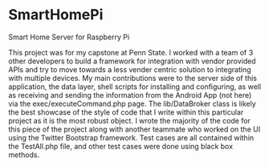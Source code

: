 # SmartHomePi
Smart Home Server for Raspberry Pi

This project was for my capstone at Penn State. I worked with a team of 3 other developers to build a framework for integration with vendor provided APIs and try to move towards a less vender centric solution to integrating with multiple devices.
My main contributions were to the server side of this application, the data layer, shell scripts for installing and configuring, as well as receiving and sending the information from the Android App (not here) via the exec/executeCommand.php page. The lib/DataBroker class is likely the best showcase of the style of code that I write within this particular project as it is the most robust object. I wrote the majority of the code for this piece of the project along with another teammate who worked on the UI using the Twitter Bootstrap framework. Test cases are all contained within the TestAll.php file, and other test cases were done using black box methods.
